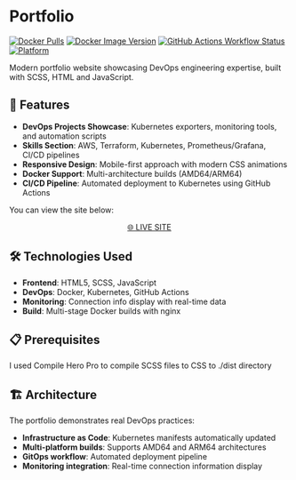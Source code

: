 # Portfolio

[![Docker Pulls](https://img.shields.io/docker/pulls/maclucky/portfolio-landing-page)](https://hub.docker.com/r/maclucky/portfolio-landing-page)
[![Docker Image Version](https://img.shields.io/docker/v/maclucky/portfolio-landing-page/latest)](https://hub.docker.com/r/maclucky/portfolio-landing-page/tags)
[![GitHub Actions Workflow Status](https://github.com/mac-lucky/Portfolio-Landing-Page/actions/workflows/docker-image.yml/badge.svg)](https://github.com/mac-lucky/Portfolio-Landing-Page/actions/workflows/docker-image.yml)
[![Platform](https://img.shields.io/badge/platform-amd64%20%7C%20arm64-blue)](https://hub.docker.com/r/maclucky/portfolio-landing-page/tags)

Modern portfolio website showcasing DevOps engineering expertise, built with SCSS, HTML and JavaScript.

## 🚀 Features

- **DevOps Projects Showcase**: Kubernetes exporters, monitoring tools, and automation scripts
- **Skills Section**: AWS, Terraform, Kubernetes, Prometheus/Grafana, CI/CD pipelines
- **Responsive Design**: Mobile-first approach with modern CSS animations
- **Docker Support**: Multi-architecture builds (AMD64/ARM64)
- **CI/CD Pipeline**: Automated deployment to Kubernetes using GitHub Actions

You can view the site below:

<p align="center"><a href="https://portfolio.macluckylab.com">🌐 LIVE SITE</a></p>

## 🛠️ Technologies Used

- **Frontend**: HTML5, SCSS, JavaScript
- **DevOps**: Docker, Kubernetes, GitHub Actions
- **Monitoring**: Connection info display with real-time data
- **Build**: Multi-stage Docker builds with nginx

## 📋 Prerequisites

I used Compile Hero Pro to compile SCSS files to CSS to ./dist directory

## 🏗️ Architecture

The portfolio demonstrates real DevOps practices:
- **Infrastructure as Code**: Kubernetes manifests automatically updated
- **Multi-platform builds**: Supports AMD64 and ARM64 architectures
- **GitOps workflow**: Automated deployment pipeline
- **Monitoring integration**: Real-time connection information display
